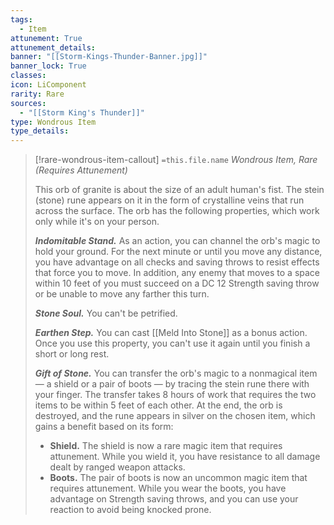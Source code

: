 ```yaml
---
tags:
  - Item
attunement: True
attunement_details: 
banner: "[[Storm-Kings-Thunder-Banner.jpg]]"
banner_lock: True
classes:
icon: LiComponent
rarity: Rare
sources:
  - "[[Storm King's Thunder]]"
type: Wondrous Item
type_details: 
---
```

>[!rare-wondrous-item-callout] `=this.file.name`
>*Wondrous Item, Rare (Requires Attunement)*
>
>This orb of granite is about the size of an adult human's fist. The stein (stone) rune appears on it in the form of crystalline veins that run across the surface. The orb has the following properties, which work only while it's on your person.
>
>***Indomitable Stand.*** As an action, you can channel the orb's magic to hold your ground. For the next minute or until you move any distance, you have advantage on all checks and saving throws to resist effects that force you to move. In addition, any enemy that moves to a space within 10 feet of you must succeed on a DC 12 Strength saving throw or be unable to move any farther this turn.
>
>***Stone Soul.*** You can't be petrified.
>
>***Earthen Step.*** You can cast [[Meld Into Stone]] as a bonus action. Once you use this property, you can't use it again until you finish a short or long rest.
>
>***Gift of Stone.*** You can transfer the orb's magic to a nonmagical item — a shield or a pair of boots — by tracing the stein rune there with your finger. The transfer takes 8 hours of work that requires the two items to be within 5 feet of each other. At the end, the orb is destroyed, and the rune appears in silver on the chosen item, which gains a benefit based on its form:
>
>* **Shield.** The shield is now a rare magic item that requires attunement. While you wield it, you have resistance to all damage dealt by ranged weapon attacks.
>* **Boots.** The pair of boots is now an uncommon magic item that requires attunement. While you wear the boots, you have advantage on Strength saving throws, and you can use your reaction to avoid being knocked prone.
>
>
